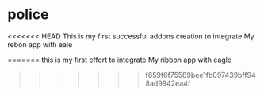 # police
<<<<<<< HEAD
This is my first successful addons creation to integrate My rebon app with eale

=======
this is my first effort to integrate My ribbon app with eagle
>>>>>>> f659f6f75589bee1fb097439bff948ad9942ea4f
